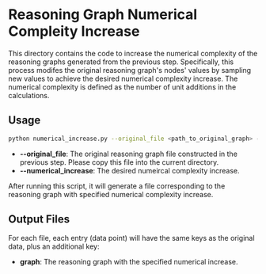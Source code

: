 # Reasoning Graph Numerical Compleity Increase

This directory contains the code to increase the numerical complexity of the reasoning graphs generated from the previous step. Specifically, this process modifes the original reasoning graph's nodes' values by sampling new values to achieve the desired numerical complexity increase. The numerical complexity  is defined as the number of unit additions in the calculations.

## Usage

```bash
python numerical_increase.py --original_file <path_to_original_graph> --numerical_increase <desired_numerical_increase>
```

- **--original_file**: The original reasoning graph file constructed in the previous step. Please copy this file into the current directory.
- **--numerical_increase**: The desired numeircal complexity increase.

After running this script, it will generate a file corresponding to the reasoning graph with specified numerical complexity increase. 

## Output Files

For each file, each entry (data point) will have the same keys as the original data, plus an additional key:

- **graph**: The reasoning graph with the specified numerical increase.
